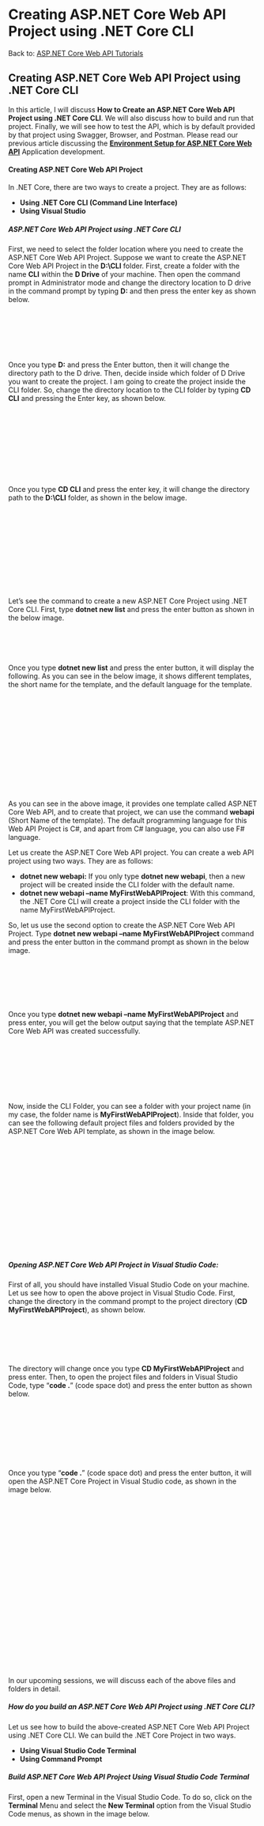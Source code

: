 # Creating ASP.NET Core Web API Project using .NET Core CLI

Back to: [ASP.NET Core Web API Tutorials](https://dotnettutorials.net/course/asp-net-core-web-api-tutorials/)

## **Creating ASP.NET Core Web API Project using .NET Core CLI**

In this article, I will discuss **How to Create an ASP.NET Core Web API Project using .NET Core CLI**. We will also discuss how to build and run that project. Finally, we will see how to test the API, which is by default provided by that project using Swagger, Browser, and Postman. Please read our previous article discussing the [**Environment Setup for ASP.NET Core Web API**](https://dotnettutorials.net/lesson/environment-setup-asp-net-core-web-api/) Application development.

#### **Creating ASP.NET Core Web API Project**

In .NET Core, there are two ways to create a project. They are as follows:

- **Using .NET Core CLI (Command Line Interface)**
- **Using Visual Studio**

##### **ASP.NET Core Web API Project using .NET Core CLI**

First, we need to select the folder location where you need to create the ASP.NET Core Web API Project. Suppose we want to create the ASP.NET Core Web API Project in the **D:\CLI** folder. First, create a folder with the name **CLI** within the **D Drive** of your machine. Then open the command prompt in Administrator mode and change the directory location to D drive in the command prompt by typing **D:** and then press the enter key as shown below.

![ASP.NET Core Web API project using .NET Core CLI](data:image/svg+xml,%3Csvg%20xmlns=%22http://www.w3.org/2000/svg%22%20width=%22297%22%20height=%2287%22%3E%3C/svg%3E "ASP.NET Core Web API project using .NET Core CLI")

Once you type **D:** and press the Enter button, then it will change the directory path to the D drive. Then, decide inside which folder of D Drive you want to create the project. I am going to create the project inside the CLI folder. So, change the directory location to the CLI folder by typing **CD CLI** and pressing the Enter key, as shown below.

![Creating ASP.NET Core Web API Project](data:image/svg+xml,%3Csvg%20xmlns=%22http://www.w3.org/2000/svg%22%20width=%22302%22%20height=%22139%22%3E%3C/svg%3E "Creating ASP.NET Core Web API Project")

Once you type **CD CLI** and press the enter key, it will change the directory path to the **D:\CLI** folder, as shown in the below image.

![Creating ASP.NET Core Web API Project](data:image/svg+xml,%3Csvg%20xmlns=%22http://www.w3.org/2000/svg%22%20width=%22267%22%20height=%22164%22%3E%3C/svg%3E "Creating ASP.NET Core Web API Project")

Let’s see the command to create a new ASP.NET Core Project using .NET Core CLI. First, type **dotnet new list** and press the enter button as shown in the below image.

![ASP.NET Core Web API Project using .NET Core CLI](data:image/svg+xml,%3Csvg%20xmlns=%22http://www.w3.org/2000/svg%22%20width=%22395%22%20height=%2256%22%3E%3C/svg%3E "ASP.NET Core Web API Project using .NET Core CLI")

Once you type **dotnet new list** and press the enter button, it will display the following. As you can see in the below image, it shows different templates, the short name for the template, and the default language for the template.

![ASP.NET Core Web API Project using .NET Core CLI](data:image/svg+xml,%3Csvg%20xmlns=%22http://www.w3.org/2000/svg%22%20width=%221432%22%20height=%22557%22%3E%3C/svg%3E "ASP.NET Core Web API Project using .NET Core CLI")

As you can see in the above image, it provides one template called ASP.NET Core Web API, and to create that project, we can use the command **webapi** (Short Name of the template). The default programming language for this Web API Project is C#, and apart from C# language, you can also use F# language.

Let us create the ASP.NET Core Web API project. You can create a web API project using two ways. They are as follows:

- **dotnet new webapi:** If you only type **dotnet new webapi**, then a new project will be created inside the CLI folder with the default name.
- **dotnet new webapi –name MyFirstWebAPIProject**: With this command, the .NET Core CLI will create a project inside the CLI folder with the name MyFirstWebAPIProject.

So, let us use the second option to create the ASP.NET Core Web API Project. Type **dotnet new webapi –name MyFirstWebAPIProject** command and press the enter button in the command prompt as shown in the below image.

![How to Create ASP.NET Core Web API project using .NET Core CLI](data:image/svg+xml,%3Csvg%20xmlns=%22http://www.w3.org/2000/svg%22%20width=%22488%22%20height=%2284%22%3E%3C/svg%3E "How to Create ASP.NET Core Web API project using .NET Core CLI")

Once you type **dotnet new webapi –name MyFirstWebAPIProject** and press enter, you will get the below output saying that the template ASP.NET Core Web API was created successfully.

![Creating ASP.NET Core Web API Project using .NET Core CLI](data:image/svg+xml,%3Csvg%20xmlns=%22http://www.w3.org/2000/svg%22%20width=%22973%22%20height=%22207%22%3E%3C/svg%3E "Creating ASP.NET Core Web API Project using .NET Core CLI")

Now, inside the CLI Folder, you can see a folder with your project name (in my case, the folder name is **MyFirstWebAPIProject**). Inside that folder, you can see the following default project files and folders provided by the ASP.NET Core Web API template, as shown in the image below.

![Creating ASP.NET Core Web API Project using .NET Core CLI](data:image/svg+xml,%3Csvg%20xmlns=%22http://www.w3.org/2000/svg%22%20width=%22801%22%20height=%22348%22%3E%3C/svg%3E "Creating ASP.NET Core Web API Project using .NET Core CLI")

##### **Opening ASP.NET Core Web API Project in Visual Studio Code:**

First of all, you should have installed Visual Studio Code on your machine. Let us see how to open the above project in Visual Studio Code. First, change the directory in the command prompt to the project directory (**CD MyFirstWebAPIProject**), as shown below.

![Opening ASP.NET Core Web API project in Visual Studio Code](data:image/svg+xml,%3Csvg%20xmlns=%22http://www.w3.org/2000/svg%22%20width=%22280%22%20height=%2274%22%3E%3C/svg%3E "Opening ASP.NET Core Web API project in Visual Studio Code")

The directory will change once you type **CD MyFirstWebAPIProject** and press enter. Then, to open the project files and folders in Visual Studio Code, type “**code .**” (code space dot) and press the enter button as shown below.

![Opening ASP.NET Core Web API project in Visual Studio Code](data:image/svg+xml,%3Csvg%20xmlns=%22http://www.w3.org/2000/svg%22%20width=%22325%22%20height=%22115%22%3E%3C/svg%3E "Opening ASP.NET Core Web API project in Visual Studio Code")

Once you type “**code .**” (code space dot) and press the enter button, it will open the ASP.NET Core Project in Visual Studio code, as shown in the image below.

![Opening ASP.NET Core Web API Project in Visual Studio Code](data:image/svg+xml,%3Csvg%20xmlns=%22http://www.w3.org/2000/svg%22%20width=%22552%22%20height=%22373%22%3E%3C/svg%3E "Opening ASP.NET Core Web API Project in Visual Studio Code")

In our upcoming sessions, we will discuss each of the above files and folders in detail.

##### **How do you build an ASP.NET Core Web API Project using .NET Core CLI?**

Let us see how to build the above-created ASP.NET Core Web API Project using .NET Core CLI. We can build the .NET Core Project in two ways.

- **Using Visual Studio Code Terminal**
- **Using Command Prompt**

##### **Build ASP.NET Core Web API Project Using Visual Studio Code Terminal**

First, open a new Terminal in the Visual Studio Code. To do so, click on the **Terminal** Menu and select the **New Terminal** option from the Visual Studio Code menus, as shown in the image below.

![Build ASP.NET Core Web API Project Using Visual Studio Code Terminal](data:image/svg+xml,%3Csvg%20xmlns=%22http://www.w3.org/2000/svg%22%20width=%22677%22%20height=%22406%22%3E%3C/svg%3E "Build ASP.NET Core Web API Project Using Visual Studio Code Terminal")

Once you click on the **New Terminal** option, it will open the terminal window, as shown in the below image. In the terminal, type **dotnet build** and press the Enter button, as shown in the below image. This command is used to build an existing project. Once you type **dotnet build** and press the enter button, it will build the project, and you will get the following message.

![Build ASP.NET Core Web API Project Using Visual Studio Code Terminal](data:image/svg+xml,%3Csvg%20xmlns=%22http://www.w3.org/2000/svg%22%20width=%22882%22%20height=%22302%22%3E%3C/svg%3E "Build ASP.NET Core Web API Project Using Visual Studio Code Terminal")

As you can see in the above image, the build is successful, with no error and no warning.

##### **Build ASP.NET Core Web API Project Using Command Prompt:**

In the command prompt, first set the directory to your project folder, then type **dotnet build** and press the enter button, as shown in the image below.

![Build ASP.Net Core Web API Project Using Command Prompt](data:image/svg+xml,%3Csvg%20xmlns=%22http://www.w3.org/2000/svg%22%20width=%22378%22%20height=%2278%22%3E%3C/svg%3E "Build ASP.Net Core Web API Project Using Command Prompt")

Once you type **dotnet build** and press the enter button, it will build your project, and you will get the message below.

![Build ASP.NET Core Web API Project Using Command Prompt](data:image/svg+xml,%3Csvg%20xmlns=%22http://www.w3.org/2000/svg%22%20width=%221148%22%20height=%22283%22%3E%3C/svg%3E "Build ASP.NET Core Web API Project Using Command Prompt")

##### **How to Run the ASP.NET Core Web API Project using Visual Studio Code?**

Now, let us see how to run the above ASP.NET Core Web API Project using Visual Studio Code. The .NET Core CLI provides the run command to run the ASP.NET Core Web API Application. So, in the terminal, type **dotnet run** and press the enter button, as shown in the image below.

![How to run the ASP.NET Core Web API project using .NET Core CLI?](data:image/svg+xml,%3Csvg%20xmlns=%22http://www.w3.org/2000/svg%22%20width=%22410%22%20height=%2286%22%3E%3C/svg%3E "How to run the ASP.NET Core Web API project using .NET Core CLI?")

Once you type dotnet run and press the enter button, you will get the below message. 

![How to run the ASP.NET Core Web API project using .NET Core CLI?](data:image/svg+xml,%3Csvg%20xmlns=%22http://www.w3.org/2000/svg%22%20width=%22551%22%20height=%22275%22%3E%3C/svg%3E "How to run the ASP.NET Core Web API project using .NET Core CLI?")

##### **How to Run ASP.NET Core Web API Project using Command Prompt?**

In the command prompt, first set the directory to your project folder, then type the dotnet run command and press the enter button, as shown in the image below. But before executing the following command please close the Visual Studio Terminal where we have already started running the application, otherwise, you will get some error.

![How to run ASP.NET Core Web API Project using Command Prompt?](data:image/svg+xml,%3Csvg%20xmlns=%22http://www.w3.org/2000/svg%22%20width=%22365%22%20height=%2287%22%3E%3C/svg%3E "How to run ASP.NET Core Web API Project using Command Prompt?")

Once you type **dotnet run** and press the enter button, it will run your project, and you will get the message below.

![How to Run ASP.NET Core Web API Project using Command Prompt?](data:image/svg+xml,%3Csvg%20xmlns=%22http://www.w3.org/2000/svg%22%20width=%22638%22%20height=%22260%22%3E%3C/svg%3E "How to Run ASP.NET Core Web API Project using Command Prompt?")

As you can see in the above image, our ASP.NET Core Web API Application is running on the following port.

**http://localhost:5008**

Now, open the above URL in any of your browsers, and you will get a 404 error.

![How to Run ASP.NET Core Web API Project using Command Prompt?](data:image/svg+xml,%3Csvg%20xmlns=%22http://www.w3.org/2000/svg%22%20width=%22951%22%20height=%22512%22%3E%3C/svg%3E "How to Run ASP.NET Core Web API Project using Command Prompt?")

Don’t worry. Just type **swagger** at the end of the URL and press enter, and you will get the following webpage.

![How to Run ASP.NET Core Web API Project using Command Prompt?](data:image/svg+xml,%3Csvg%20xmlns=%22http://www.w3.org/2000/svg%22%20width=%221020%22%20height=%22593%22%3E%3C/svg%3E "How to Run ASP.NET Core Web API Project using Command Prompt?")

The swagger will display the details of all the Web APIs available in your project. As you can see in the above image, it shows one API, i.e., /WeatherForecast, and the type is Get. Now click on the /WeatherForecast API to see the details shown in the image below.

![How to run the ASP.NET Core Web API project using .NET Core CLI?](data:image/svg+xml,%3Csvg%20xmlns=%22http://www.w3.org/2000/svg%22%20width=%22841%22%20height=%22239%22%3E%3C/svg%3E "How to run the ASP.NET Core Web API project using .NET Core CLI?")

Once you click on the /WeatherForecast API, it will show you the API details, as shown in the image below.

![How to run the ASP.NET Core Web API project using .NET Core CLI?](data:image/svg+xml,%3Csvg%20xmlns=%22http://www.w3.org/2000/svg%22%20width=%22962%22%20height=%22727%22%3E%3C/svg%3E "How to run the ASP.NET Core Web API project using .NET Core CLI?")

**Note:** Swagger is also a client API Tool, and using Swagger, we can also test the Web APIs. If you are using the default ASP.NET Core Web API project, then by default, swagger is installed into the project.

##### **Test ASP.NET Core Web API using Swagger:**

Now let us see how to test the API, i.e., WeatherForecast API, using swagger. To test the API using Swagger, click on the try it out button, as shown in the image below.

![Test ASP.NET Core Web API using Swagger](data:image/svg+xml,%3Csvg%20xmlns=%22http://www.w3.org/2000/svg%22%20width=%22671%22%20height=%22260%22%3E%3C/svg%3E "Test ASP.NET Core Web API using Swagger")

Once you click on the Try it Out button, it will open below, and again here, click on the Execute button as shown in the below image.

![Test ASP.NET Core Web API using Swagger](data:image/svg+xml,%3Csvg%20xmlns=%22http://www.w3.org/2000/svg%22%20width=%22667%22%20height=%22420%22%3E%3C/svg%3E "Test ASP.NET Core Web API using Swagger")

Once you click on the **Execute** button, it will give you the response, as shown in the image below. Here, you can find the request URL, the response body, the response status code, and the response headers.

![Test ASP.NET Core Web API using Swagger](data:image/svg+xml,%3Csvg%20xmlns=%22http://www.w3.org/2000/svg%22%20width=%221311%22%20height=%22815%22%3E%3C/svg%3E "Test ASP.NET Core Web API using Swagger")

In our upcoming session, we will discuss where this response is coming from. Even if you want, you can directly call the Request URL in any of your browsers, and you will get the response as expected, as shown in the below image.

![How to Create, Build, Run, and Test an ASP.NET Core Web API Project using .NET Core CLI](data:image/svg+xml,%3Csvg%20xmlns=%22http://www.w3.org/2000/svg%22%20width=%22795%22%20height=%22201%22%3E%3C/svg%3E "How to Create, Build, Run, and Test an ASP.NET Core Web API Project using .NET Core CLI")

In the next article, I will discuss [**How to Test ASP.NET Core Web API using Postman**](https://dotnettutorials.net/lesson/how-to-test-asp-net-core-web-api-using-postman/). Here, in this article, I try to explain **How to Create, Build, Run, and Test an ASP.NET Core Web API Project using .NET Core CLI,** and I hope you enjoy this Create, Build, Run, and Test ASP.NET Core Web API project using .NET Core CLI article.

[![dotnettutorials 1280x720](data:image/svg+xml,%3Csvg%20xmlns=%22http://www.w3.org/2000/svg%22%20width=%221280%22%20height=%22720%22%3E%3C/svg%3E)](https://dotnettutorials.net/pranaya-rout/)

[Dot Net Tutorials](https://dotnettutorials.net/pranaya-rout/)

**About the Author: Pranaya Rout**

Pranaya Rout has published more than 3,000 articles in his 11-year career. Pranaya Rout has very good experience with Microsoft Technologies, Including C#, VB, ASP.NET MVC, ASP.NET Web API, EF, EF Core, ADO.NET, LINQ, SQL Server, MYSQL, Oracle, ASP.NET Core, Cloud Computing, Microservices, Design Patterns and still learning new technologies.

https://www.facebook.com/tutorialsdotnet/http://www.linkedin.com/in/pranaya-routhttps://twitter.com/RoutPranayahttps://www.youtube.com/@DotNetTutorialshttps://wa.me/917021801173https://t.me/dotnettutorials

[Previous Lesson
Environment Setup for ASP.NET Core Web API Development
Lesson 3 within section ASP.NET Core Web API - Basics.](https://dotnettutorials.net/lesson/environment-setup-asp-net-core-web-api/)

[Next Lesson
How to Test ASP.NET Core Web API Using Postman
Lesson 5 within section ASP.NET Core Web API - Basics.](https://dotnettutorials.net/lesson/how-to-test-asp-net-core-web-api-using-postman/)

### Leave a Reply [Cancel reply](/lesson/creating-asp-net-core-web-api-project-using-net-core-cli/#respond)

Your email address will not be published. Required fields are marked \*

Comment \* 

Name\*

Email\*

Website

---